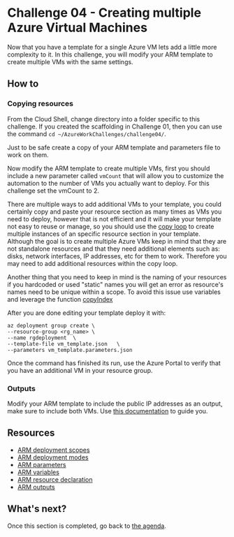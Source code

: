 # Challenge 04 - Creating multiple Azure Virtual Machines

Now that you have a template for a single Azure VM lets add a little more complexity to it. In this challenge, you will modify your ARM template to create multiple VMs with the same settings.

## How to

### Copying resources

From the Cloud Shell, change directory into a folder specific to this challenge. If you created the scaffolding in Challenge 01, then you can use the command `cd ~/AzureWorkChallenges/challenge04/`.

Just to be safe create a copy of your ARM template and parameters file to work on them.

Now modify the ARM template to create multiple VMs, first you should include a new parameter called `vmCount` that will allow you to customize the automation to the number of VMs you actually want to deploy. For this challenge set the vmCount to 2.

There are multiple ways to add additional VMs to your template, you could certainly copy and paste your resource section as many times as VMs you need to deploy, however that is not efficient and it will make your template not easy to reuse or manage, so you should use the [copy loop](https://docs.microsoft.com/en-us/azure/azure-resource-manager/templates/copy-resources?tabs=json) to create multiple instances of an specific resource section in your template. Although the goal is to create multiple Azure VMs keep in mind that they are not standalone resources and that they need additional elements such as: disks, network interfaces, IP addresses, etc for them to work. Therefore you may need to add additional resources within the copy loop.

Another thing that you need to keep in mind is the naming of your resources if you hardcoded or used "static" names you will get an error as resource's names need to be unique within a scope. To avoid this issue use variables and leverage the function [copyIndex](https://docs.microsoft.com/en-us/azure/azure-resource-manager/templates/template-functions-numeric?tabs=json#copyindex)

After you are done editing your template deploy it with:

```shell
az deployment group create \
--resource-group <rg_name> \
--name rgdeployment  \
--template-file vm_template.json   \
--parameters vm_template.parameters.json
```

Once the command has finished its run, use the Azure Portal to verify that you have an additional VM in your resource group.

### Outputs

Modify your ARM template to include the public IP addresses as an output, make sure to include both VMs. Use [this documentation](https://docs.microsoft.com/en-us/azure/azure-resource-manager/templates/template-outputs?tabs=json%2Cazure-cli) to guide you.

## Resources

- [ARM deployment scopes](https://docs.microsoft.com/en-us/azure/azure-resource-manager/templates/deploy-to-resource-group?tabs=azure-cli)
- [ARM deployment modes](https://docs.microsoft.com/en-us/azure/azure-resource-manager/templates/deployment-modes)
- [ARM parameters](https://docs.microsoft.com/en-us/azure/azure-resource-manager/templates/template-parameters?tabs=json)
- [ARM variables](https://docs.microsoft.com/en-us/azure/azure-resource-manager/templates/template-variables?tabs=json)
- [ARM resource declaration](https://docs.microsoft.com/en-us/azure/azure-resource-manager/templates/resource-declaration?tabs=json)
- [ARM outputs](https://docs.microsoft.com/en-us/azure/azure-resource-manager/templates/template-outputs?tabs=json%2Cazure-powershell)

## What's next?

Once this section is completed, go back to [the agenda](../../README.md).
